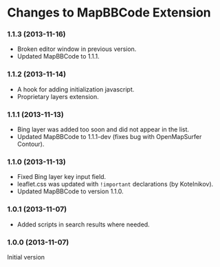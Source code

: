 # Changes to MapBBCode Extension

### 1.1.3 (2013-11-16)

* Broken editor window in previous version.
* Updated MapBBCode to 1.1.1.

### 1.1.2 (2013-11-14)

* A hook for adding initialization javascript.
* Proprietary layers extension.

### 1.1.1 (2013-11-13)

* Bing layer was added too soon and did not appear in the list.
* Updated MapBBCode to 1.1.1-dev (fixes bug with OpenMapSurfer Contour).

### 1.1.0 (2013-11-13)

* Fixed Bing layer key input field.
* leaflet.css was updated with `!important` declarations (by Kotelnikov).
* Updated MapBBCode to version 1.1.0.

### 1.0.1 (2013-11-07)

* Added scripts in search results where needed.

### 1.0.0 (2013-11-07)

Initial version
